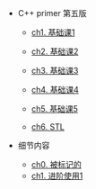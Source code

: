 * C++ primer 第五版
    * [ch1. 基础课1](Note/00C++/ch01)
    - [ch2. 基础课2](Note/00C++/ch02)

    - [ch3. 基础课3](Note/00C++/ch03)

    - [ch4. 基础课4](Note/00C++/ch04)

    - [ch5. 基础课5](Note/00C++/ch05)

    - [ch6. STL](Note/00C++/ch06)

* 细节内容

    * [ch0. 被标记的](Note/00C++/ch00)
    * [ch1. 进阶使用1](Note/00C++/ch07)

